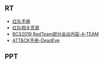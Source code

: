 ## RT

- [红队手册](https://github.com/0wlsec/RedTeam/blob/main/%E7%BA%A2%E9%98%9F%E6%89%8B%E5%86%8C.md)
- [红队相关资源](https://github.com/0wlsec/RedTeam/blob/main/%E7%BA%A2%E9%98%9F%E7%9B%B8%E5%85%B3%E8%B5%84%E6%BA%90.md)
- [BCS2019 RedTeam部分会议内容-A-TEAM](https://github.com/0wlsec/RedTeam/blob/main/BCS2019.md)
- [ATT&CK手册-DeadEye](https://github.com/0wlsec/RedTeam/blob/main/%E3%80%8AATT%26CK%E6%89%8B%E5%86%8C(%E4%BF%AE%E6%94%B9%E7%89%88)%E3%80%8B.pdf)

## PPT


